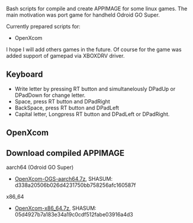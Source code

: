 Bash scripts for compile and create APPIMAGE for some linux games.
The main motivation was port game for handheld Odroid GO Super.

Currently prepared scripts for:
  - OpenXcom
  
I hope I will add others games in the future.
Of course for the game was added support of gamepad via XBOXDRV driver.

Keyboard
--------

- Write letter by pressing RT button and simultanelously DPadUp or DPadDown for change letter.
- Space, press RT button and DPadRight
- BackSpace, press RT button and DPadLeft
- Capital letter, Longpress RT button and DPadLeft or DPadRight. 



OpenXcom
--------

## Download compiled APPIMAGE
aarch64 (Odroid GO Super)

- [OpenXcom-OGS-aarch64.7z](https://webshare.cz/#/file/HHBFcRTpZT/openxcom-ogs-aarch64-7z), SHASUM: d338a20506b026d4231750bb758256afc160587f

x86_64
- [OpenXcom-x86_64.7z](https://webshare.cz/#/file/xmgJPTTNIe/openxcom-x86-64-7z), SHASUM: 05d4927b7a183e34a19c0cdf512fabe03916a4d3



